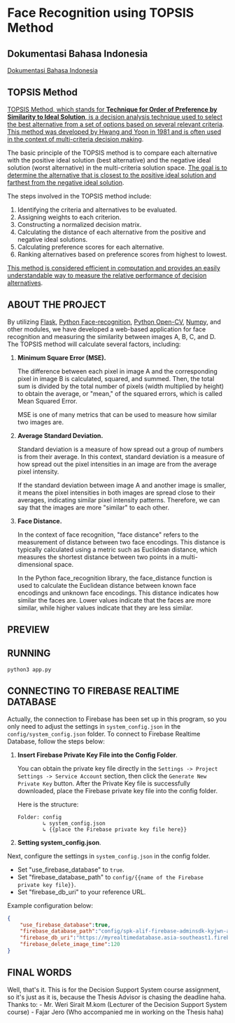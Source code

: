 # Face Recognition using TOPSIS Method

## Dokumentasi Bahasa Indonesia

[Dokumentasi Bahasa Indonesia](documentation/indonesia/README.md)

## TOPSIS Method

[TOPSIS Method, which stands for **Technique for Order of Preference by Similarity to Ideal Solution**, is a decision analysis technique used to select the best alternative from a set of options based on several relevant criteria]((https://dosenit.com/kuliah-it/metode-topsis)). [This method was developed by Hwang and Yoon in 1981 and is often used in the context of multi-criteria decision making](https://nictodev.com/mengenal-metode-topsis-adalah/).

The basic principle of the TOPSIS method is to compare each alternative with the positive ideal solution (best alternative) and the negative ideal solution (worst alternative) in the multi-criteria solution space. [The goal is to determine the alternative that is closest to the positive ideal solution and farthest from the negative ideal solution]((https://dosenit.com/kuliah-it/metode-topsis)).

The steps involved in the TOPSIS method include:
1. Identifying the criteria and alternatives to be evaluated.
2. Assigning weights to each criterion.
3. Constructing a normalized decision matrix.
4. Calculating the distance of each alternative from the positive and negative ideal solutions.
5. Calculating preference scores for each alternative.
6. Ranking alternatives based on preference scores from highest to lowest.

[This method is considered efficient in computation and provides an easily understandable way to measure the relative performance of decision alternatives](https://dosenit.com/kuliah-it/metode-topsis).

## ABOUT THE PROJECT

By utilizing [Flask](https://pypi.org/project/Flask/), [Python Face-recognition](https://pypi.org/project/face-recognition/), [Python Open-CV](https://pypi.org/project/opencv-python/), [Numpy](https://pypi.org/project/numpy/), and other modules, we have developed a web-based application for face recognition and measuring the similarity between images A, B, C, and D. The TOPSIS method will calculate several factors, including:

1. **Minimum Square Error (MSE).**

    The difference between each pixel in image A and the corresponding pixel in image B is calculated, squared, and summed. Then, the total sum is divided by the total number of pixels (width multiplied by height) to obtain the average, or "mean," of the squared errors, which is called Mean Squared Error.

    MSE is one of many metrics that can be used to measure how similar two images are.

2. **Average Standard Deviation.**

    Standard deviation is a measure of how spread out a group of numbers is from their average. In this context, standard deviation is a measure of how spread out the pixel intensities in an image are from the average pixel intensity.

    If the standard deviation between image A and another image is smaller, it means the pixel intensities in both images are spread close to their averages, indicating similar pixel intensity patterns. Therefore, we can say that the images are more "similar" to each other.

3. **Face Distance.**

    In the context of face recognition, "face distance" refers to the measurement of distance between two face encodings. This distance is typically calculated using a metric such as Euclidean distance, which measures the shortest distance between two points in a multi-dimensional space.

    In the Python face_recognition library, the face_distance function is used to calculate the Euclidean distance between known face encodings and unknown face encodings. This distance indicates how similar the faces are. Lower values indicate that the faces are more similar, while higher values indicate that they are less similar.

## PREVIEW

## RUNNING

```
python3 app.py
```

## CONNECTING TO FIREBASE REALTIME DATABASE

Actually, the connection to Firebase has been set up in this program, so you only need to adjust the settings in `system_config.json` in the `config/system_config.json` folder. To connect to Firebase Realtime Database, follow the steps below:

1. **Insert Firebase Private Key File into the Config Folder**.

    You can obtain the private key file directly in the `Settings -> Project Settings -> Service Account` section, then click the `Generate New Private Key` button. After the Private Key file is successfully downloaded, place the Firebase private key file into the config folder.

    Here is the structure:
    ```
    Folder: config
            ↳ system_config.json
            ↳ {{place the Firebase private key file here}}
    ```

2. **Setting system_config.json**.

Next, configure the settings in `system_config.json` in the config folder.

- Set "use_firebase_database" to `true`.
- Set "firebase_database_path" to `config/{{name of the Firebase private key file}}`.
- Set "firebase_db_uri" to your reference URL.

Example configuration below:
```JSON
{
    "use_firebase_database":true,
    "firebase_database_path":"config/spk-alif-firebase-adminsdk-kyjwn-a5042873f7.json",
    "firebase_db_uri":"https://myrealtimedatabase.asia-southeast1.firebasedatabase.app/",
    "firebase_delete_image_time":120
}
```

## FINAL WORDS

Well, that's it. This is for the Decision Support System course assignment, so it's just as it is, because the Thesis Advisor is chasing the deadline haha.
Thanks to:
    - Mr. Weri Sirait M.kom (Lecturer of the Decision Support System course)
    - Fajar Jero (Who accompanied me in working on the Thesis haha)
